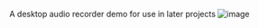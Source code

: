 A desktop audio recorder demo for use in later projects
![image](https://github.com/LiamPalmqvist/DesktopAudioRecorder/assets/38404738/e6a91281-e50c-490a-abe0-842f3c2db905)
